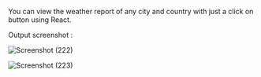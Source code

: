 You can view the weather report of any city and country with just a click on button using React.

Output screenshot : 

![Screenshot (222)](https://user-images.githubusercontent.com/55314761/120844086-85740a80-c58c-11eb-9989-d120bc4eefba.png)

![Screenshot (223)](https://user-images.githubusercontent.com/55314761/120843929-5362a880-c58c-11eb-9383-456b3e5cf567.png)
